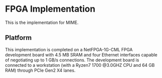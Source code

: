 # FPGA Implementation

This is the implementation for MIME.

## Platform

This implementation is completed on a NetFPGA-1G-CML FPGA development board with 4.5 MB SRAM and four Ethernet interfaces capable of negotiating up to 1 GB/s connections. The development board is connected to a workstation (with a Ryzen7 1700 @3.0GHZ CPU and 64 GB RAM) through PCIe Gen2 X4 lanes. 
